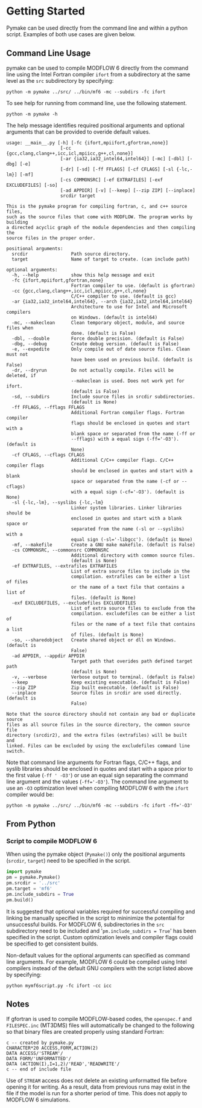 # Getting Started
Pymake can be used directly from the command line and within a python script. 
Examples of both use cases are given below. 

## Command Line Usage

pymake can be used to compile MODFLOW 6 directly from the command line using 
the Intel Fortran compiler `ifort` from a subdirectory at the same level as 
the `src` subdirectory by specifying:

```
python -m pymake ../src/ ../bin/mf6 -mc --subdirs -fc ifort
```

To see help for running from command line, use the following statement.

```
python -m pymake -h
```

The help message identifies required positional arguments and optional 
arguments that can be provided to overide default values.

```
usage: __main__.py [-h] [-fc {ifort,mpiifort,gfortran,none}]
                    [-cc {gcc,clang,clang++,icc,icl,mpiicc,g++,cl,none}]
                    [-ar {ia32,ia32_intel64,intel64}] [-mc] [-dbl] [-dbg] [-e]
                    [-dr] [-sd] [-ff FFLAGS] [-cf CFLAGS] [-sl {-lc,-lm}] [-mf]
                    [-cs COMMONSRC] [-ef EXTRAFILES] [-exf EXCLUDEFILES] [-so]
                    [-ad APPDIR] [-v] [--keep] [--zip ZIP] [--inplace]
                    srcdir target

This is the pymake program for compiling fortran, c, and c++ source files,
such as the source files that come with MODFLOW. The program works by building
a directed acyclic graph of the module dependencies and then compiling the
source files in the proper order.

positional arguments:
  srcdir                Path source directory.
  target                Name of target to create. (can include path)

optional arguments:
  -h, --help            show this help message and exit
  -fc {ifort,mpiifort,gfortran,none}
                        Fortran compiler to use. (default is gfortran)
  -cc {gcc,clang,clang++,icc,icl,mpiicc,g++,cl,none}
                        C/C++ compiler to use. (default is gcc)
  -ar {ia32,ia32_intel64,intel64}, --arch {ia32,ia32_intel64,intel64}
                        Architecture to use for Intel and Microsoft compilers
                        on Windows. (default is intel64)
  -mc, --makeclean      Clean temporary object, module, and source files when
                        done. (default is False)
  -dbl, --double        Force double precision. (default is False)
  -dbg, --debug         Create debug version. (default is False)
  -e, --expedite        Only compile out of date source files. Clean must not
                        have been used on previous build. (default is False)
  -dr, --dryrun         Do not actually compile. Files will be deleted, if
                        --makeclean is used. Does not work yet for ifort.
                        (default is False)
  -sd, --subdirs        Include source files in srcdir subdirectories.
                        (default is None)
  -ff FFLAGS, --fflags FFLAGS
                        Additional Fortran compiler flags. Fortran compiler
                        flags should be enclosed in quotes and start with a
                        blank space or separated from the name (-ff or
                        --fflags) with a equal sign (-ff='-O3'). (default is
                        None)
  -cf CFLAGS, --cflags CFLAGS
                        Additional C/C++ compiler flags. C/C++ compiler flags
                        should be enclosed in quotes and start with a blank
                        space or separated from the name (-cf or --cflags)
                        with a equal sign (-cf='-O3'). (default is None)
  -sl {-lc,-lm}, --syslibs {-lc,-lm}
                        Linker system libraries. Linker libraries should be
                        enclosed in quotes and start with a blank space or
                        separated from the name (-sl or --syslibs) with a
                        equal sign (-sl='-libgcc'). (default is None)
  -mf, --makefile       Create a GNU make makefile. (default is False)
  -cs COMMONSRC, --commonsrc COMMONSRC
                        Additional directory with common source files.
                        (default is None)
  -ef EXTRAFILES, --extrafiles EXTRAFILES
                        List of extra source files to include in the
                        compilation. extrafiles can be either a list of files
                        or the name of a text file that contains a list of
                        files. (default is None)
  -exf EXCLUDEFILES, --excludefiles EXCLUDEFILES
                        List of extra source files to exclude from the
                        compilation. excludefiles can be either a list of
                        files or the name of a text file that contains a list
                        of files. (default is None)
  -so, --sharedobject   Create shared object or dll on Windows. (default is
                        False)
  -ad APPDIR, --appdir APPDIR
                        Target path that overides path defined target path
                        (default is None)
  -v, --verbose         Verbose output to terminal. (default is False)
  --keep                Keep existing executable. (default is False)
  --zip ZIP             Zip built executable. (default is False)
  --inplace             Source files in srcdir are used directly. (default is
                        False)

Note that the source directory should not contain any bad or duplicate source
files as all source files in the source directory, the common source file
directory (srcdir2), and the extra files (extrafiles) will be built and
linked. Files can be excluded by using the excludefiles command line switch.
```

Note that command line arguments for Fortran flags, C/C++ flags, and syslib 
libraries should be enclosed in quotes and start with a space prior to the 
first value (`-ff ' -O3'`) or use an equal sign separating the command line 
argument and the values (`-ff='-O3'`). The command line argument to use an 
`-O3` optimization level when compiling MODFLOW 6 with the `ifort` compiler 
would be:

```
python -m pymake ../src/ ../bin/mf6 -mc --subdirs -fc ifort -ff='-O3'
```

## From Python

### Script to compile MODFLOW 6

When using the pymake object (`Pymake()`) only the positional arguments 
(`srcdir`, `target`) need to be specified in the script. 

```python
import pymake
pm = pymake.Pymake()
pm.srcdir = '../src'
pm.target = 'mf6'
pm.include_subdirs = True
pm.build()
```

It is suggested that optional variables required for successful compiling and 
linking be manually specified in the script to mininimize the potential for 
unsuccessful builds. For MODFLOW 6, subdirectories in the `src` subdirectory
need to be included and '`pm.include_subdirs = True`' has been specified in
the script. Custom optimization levels and compiler flags could be specified
to get consistent builds. 

Non-default values for the optional arguments can specified as command line 
arguments. For example, MODFLOW 6 could be compiled using Intel compilers 
instead of the default GNU compilers with the script listed above by 
specifying:

```
python mymf6script.py -fc ifort -cc icc
```

## Notes
If gfortran is used to compile MODFLOW-based codes, the `openspec.f` 
and `FILESPEC.inc` (MT3DMS) files will automatically be changed to the 
following so that binary files are created properly using standard Fortran:

```
c -- created by pymake.py
CHARACTER*20 ACCESS,FORM,ACTION(2)
DATA ACCESS/'STREAM'/
DATA FORM/'UNFORMATTED'/
DATA (ACTION(I),I=1,2)/'READ','READWRITE'/
c -- end of include file
```

Use of `STREAM` access does not delete an existing unformatted file before 
opening it for writing. As a result, data from previous runs may exist in the 
file if the model is run for a shorter period of time. This does not apply to 
MODFLOW 6 simulations.
 

